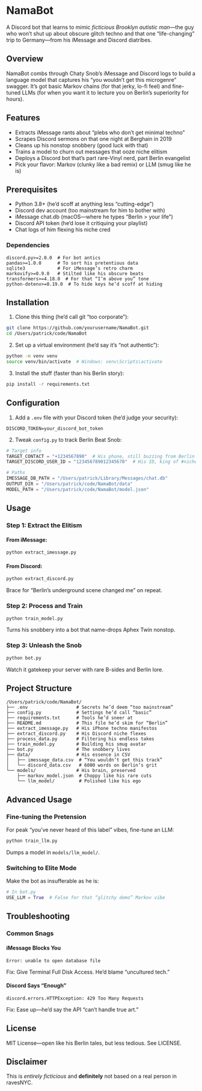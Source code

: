 # NamaBot

A Discord bot that learns to mimic *ficticious Brooklyn autistic man*—the guy who won’t shut up about obscure glitch techno and that one “life-changing” trip to Germany—from his iMessage and Discord diatribes.

## Overview

NamaBot combs through Chaty Snob’s iMessage and Discord logs to build a language model that captures his “you wouldn’t get this microgenre” swagger. It’s got basic Markov chains (for that jerky, lo-fi feel) and fine-tuned LLMs (for when you want it to lecture you on Berlin’s superiority for hours).

## Features

- Extracts iMessage rants about “plebs who don’t get minimal techno”
- Scrapes Discord sermons on that one night at Berghain in 2019
- Cleans up his nonstop snobbery (good luck with that)
- Trains a model to churn out messages that ooze niche elitism
- Deploys a Discord bot that’s part rare-Vinyl nerd, part Berlin evangelist
- Pick your flavor: Markov (clunky like a bad remix) or LLM (smug like he is)

## Prerequisites

- Python 3.8+ (he’d scoff at anything less “cutting-edge”)
- Discord dev account (too mainstream for him to bother with)
- iMessage chat.db (macOS—where he types “Berlin > your life”)
- Discord API token (he’d lose it critiquing your playlist)
- Chat logs of him flexing his niche cred

### Dependencies

```
discord.py>=2.0.0  # For bot antics
pandas>=1.0.0      # To sort his pretentious data
sqlite3            # For iMessage’s retro charm
markovify>=0.9.0   # Stilted like his obscure beats
transformers>=4.18.0  # For that “I’m above you” tone
python-dotenv>=0.19.0  # To hide keys he’d scoff at hiding
```

## Installation

1. Clone this thing (he’d call git “too corporate”):

```bash
git clone https://github.com/yourusername/NamaBot.git
cd /Users/patrick/code/NamaBot
```

2. Set up a virtual environment (he’d say it’s “not authentic”):

```bash
python -m venv venv
source venv/bin/activate  # Windows: venv\Scripts\activate
```

3. Install the stuff (faster than his Berlin story):

```bash
pip install -r requirements.txt
```

## Configuration

1. Add a `.env` file with your Discord token (he’d judge your security):

```
DISCORD_TOKEN=your_discord_bot_token
```

2. Tweak `config.py` to track Berlin Beat Snob:

```python
# Target info
TARGET_CONTACT = "+1234567890"  # His phone, still buzzing from Berlin flashbacks
TARGET_DISCORD_USER_ID = "123456789012345678"  # His ID, king of #niche-beats

# Paths
IMESSAGE_DB_PATH = "/Users/patrick/Library/Messages/chat.db"
OUTPUT_DIR = "/Users/patrick/code/NamaBot/data"
MODEL_PATH = "/Users/patrick/code/NamaBot/model.json"
```

## Usage

### Step 1: Extract the Elitism

#### From iMessage:

```bash
python extract_imessage.py
```

#### From Discord:

```bash
python extract_discord.py
```

Brace for “Berlin’s underground scene changed me” on repeat.

### Step 2: Process and Train

```bash
python train_model.py
```

Turns his snobbery into a bot that name-drops Aphex Twin nonstop.

### Step 3: Unleash the Snob

```bash
python bot.py
```

Watch it gatekeep your server with rare B-sides and Berlin lore.

## Project Structure

```
/Users/patrick/code/NamaBot/
├── .env                  # Secrets he’d deem “too mainstream”
├── config.py             # Settings he’d call “basic”
├── requirements.txt      # Tools he’d sneer at
├── README.md             # This file he’d skim for “Berlin”
├── extract_imessage.py   # His iPhone techno manifestos
├── extract_discord.py    # His Discord niche flexes
├── process_data.py       # Filtering his endless takes
├── train_model.py        # Building his smug avatar
├── bot.py                # The snobbery lives
├── data/                 # His essence in CSV
│   ├── imessage_data.csv  # “You wouldn’t get this track”
│   └── discord_data.csv   # 6000 words on Berlin’s grit
└── models/               # His brain, preserved
    ├── markov_model.json  # Choppy like his rare cuts
    └── llm_model/         # Polished like his ego
```

## Advanced Usage

### Fine-tuning the Pretension

For peak “you’ve never heard of this label” vibes, fine-tune an LLM:

```bash
python train_llm.py
```

Dumps a model in `models/llm_model/`.

### Switching to Elite Mode

Make the bot as insufferable as he is:

```python
# In bot.py
USE_LLM = True  # False for that “glitchy demo” Markov vibe
```

## Troubleshooting

### Common Snags

#### iMessage Blocks You
```
Error: unable to open database file
```
Fix: Give Terminal Full Disk Access. He’d blame “uncultured tech.”

#### Discord Says “Enough”
```
discord.errors.HTTPException: 429 Too Many Requests
```
Fix: Ease up—he’d say the API “can’t handle true art.”

## License

MIT License—open like his Berlin tales, but less tedious. See LICENSE.

## Disclaimer

This is _entirely ficticious_ and **definitely** not based on a real person in ravesNYC.
